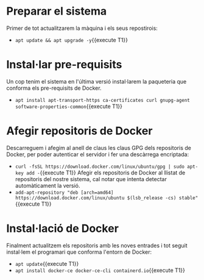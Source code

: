 # Preparar el sistema
Primer de tot actualitzarem la màquina i els seus repostirois:
- `apt update && apt upgrade -y`{{execute T1}}
# Instal·lar pre-requisits
Un cop tenim el sistema en l'última versió instal·larem la paqueteria que conforma els pre-requisits de Docker.
- `apt install apt-transport-https ca-certificates curl gnupg-agent software-properties-common`{{execute T1}}
# Afegir repositoris de Docker
 Descarreguem i afegim al anell de claus les claus GPG dels repositoris de Docker, per poder autenticar el servidor i fer una descàrrega encriptada:
 - `curl -fsSL https://download.docker.com/linux/ubuntu/gpg | sudo apt-key add -`{{execute T1}}
 Afegir els repositoris de Docker al llistat de repositoris del nostre sistema, cal notar que intenta detectar automàticament la versió.
 - `add-apt-repository "deb [arch=amd64] https://download.docker.com/linux/ubuntu $(lsb_release -cs) stable"`{{execute T1}}
 # Instal·lació de Docker
Finalment actualitzem els repositoris amb les noves entrades i tot seguit instal·lem el programari que conforma l'entorn de Docker:
- `apt update`{{execute T1}}
- `apt install docker-ce docker-ce-cli containerd.io`{{execute T1}}
